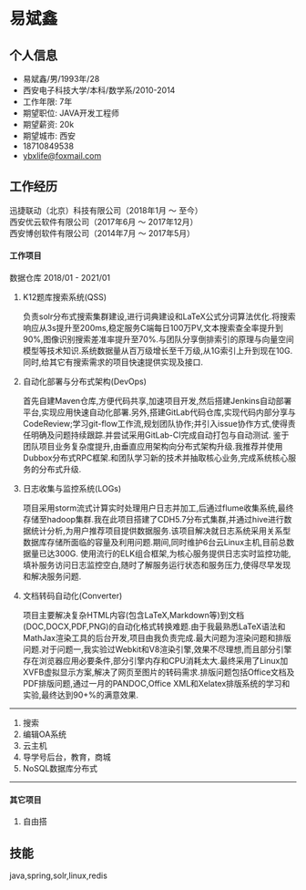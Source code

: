 # 易斌鑫
## 个人信息
 - 易斌鑫/男/1993年/28  
 - 西安电子科技大学/本科/数学系/2010-2014  
 - 工作年限: 7年
 - 期望职位: JAVA开发工程师  
 - 期望薪资: 20k 
 - 期望城市: 西安  
 - 18710849538  
 - ybxlife@foxmail.com  
 
## 工作经历

  迅捷联动（北京）科技有限公司（2018年1月 ～ 至今）  
  西安优云软件有限公司（2017年6月 ～ 2017年12月）  
  西安博创软件有限公司（2014年7月 ～ 2017年5月）   
  
#### 工作项目

数据仓库
2018/01 - 2021/01


1. K12题库搜索系统(QSS)  
    
    负责solr分布式搜索集群建设,进行词典建设和LaTeX公式分词算法优化.将搜索响应从3s提升至200ms,稳定服务C端每日100万PV,文本搜索查全率提升到90%,图像识别搜索差准率提升至70%.与团队分享倒排索引的原理与向量空间模型等技术知识.系统数据量从百万级增长至千万级,从1G索引上升到现在10G.同时,给其它有搜索需求的项目快速提供实现及接口.

2. 自动化部署与分布式架构(DevOps)  

    首先自建Maven仓库,方便代码共享,加速项目开发,然后搭建Jenkins自动部署平台,实现应用快速自动化部署.另外,搭建GitLab代码仓库,实现代码内部分享与CodeReview;学习git-flow工作流,规划团队协作;并引入issue协作方式,使得责任明确及问题持续跟踪.并尝试采用GitLab-CI完成自动打包与自动测试.
    鉴于团队项目业务复杂度提升,由垂直应用架构向分布式架构升级.我推荐并使用Dubbox分布式RPC框架.和团队学习新的技术并抽取核心业务,完成系统核心服务的分布式升级.
    
3. 日志收集与监控系统(LOGs)  
    
    项目采用storm流式计算实时处理用户日志并加工,后通过flume收集系统,最终存储至hadoop集群.我在此项目搭建了CDH5.7分布式集群,并通过hive进行数据统计分析,为用户推荐项目提供数据服务.该项目解决就日志系统采用关系型数据库存储所面临的容量及利用问题.期间,同时维护6台云Linux主机,目前总数据量已达300G.
    使用流行的ELK组合框架,为核心服务提供日志实时监控功能,填补服务访问日志监控空白,随时了解服务运行状态和服务压力,使得尽早发现和解决服务问题.

4. 文档转码自动化(Converter)  
    
    项目主要解决复杂HTML内容(包含LaTeX,Markdown等)到文档(DOC,DOCX,PDF,PNG)的自动化格式转换难题.由于我最熟悉LaTeX语法和MathJax渲染工具的后台开发,项目由我负责完成.最大问题为渲染问题和排版问题.对于问题一,我实验过Webkit和V8渲染引擎,效果不尽理想,而且部分引擎存在浏览器应用必要条件,部分引擎内存和CPU消耗太大.最终采用了Linux加XVFB虚拟显示方案,解决了网页至图片的转码需求.排版问题包括Office文档及PDF排版问题,通过一月的PANDOC,Office XML和Xelatex排版系统的学习和实验,最终达到90+%的满意效果.

------  

1. 搜索
2. 编辑OA系统
4. 云主机
3. 导学号后台，教育，商城
5. NoSQL数据库分布式

------  

#### 其它项目  

1. 自由搭
## 技能

java,spring,solr,linux,redis
